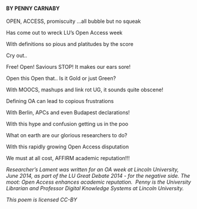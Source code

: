 <html><body><h4><strong>BY PENNY CARNABY

</strong></h4>

OPEN, ACCESS, promiscuity ...all bubble but no squeak



Has come out to wreck LU’s Open Access week



With definitions so pious and platitudes by the score



Cry out..



Free! Open! Saviours STOP! It makes our ears sore!



Open this Open that.. Is it Gold or just Green?



With MOOCS, mashups and link rot UG, it sounds quite obscene!



Defining OA can lead to copious frustrations



With Berlin, APCs and even Budapest declarations!



With this hype and confusion getting us in the poo



What on earth are our glorious researchers to do?



With this rapidly growing Open Access disputation



We must at all cost, AFFIRM academic reputation!!!



<em>Researcher’s Lament was written for an OA week at Lincoln University, June 2014, as part of the LU Great Debate 2014 - for the negative side. The moot: Open Access enhances academic reputation.  Penny is the University Librarian and Professor Digital Knowledge Systems at Lincoln University. </em>



<em>This poem is licensed CC-BY</em>



 </body></html>